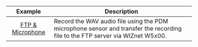 | Example | Description |
| :-----: | ----------- |
| [FTP & Microphone](https://github.com/Wiznet/RP2040-HAT-SOUND-C/tree/FTP-Microphone) | Record the WAV audio file using the PDM microphone sensor and transfer the recording file to the FTP server via WIZnet W5x00. |
